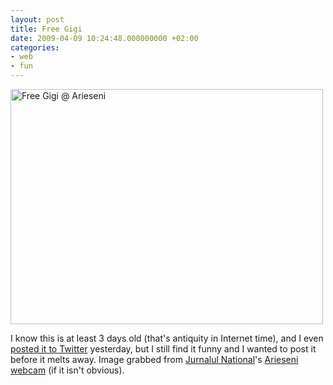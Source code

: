 ```yaml
---
layout: post
title: Free Gigi
date: 2009-04-09 10:24:48.000000000 +02:00
categories:
- web
- fun
---
```

<img src="https://content.rusiczki.net/2009/04/free-gigi-arieseni.jpg" alt="Free Gigi @ Arieseni" title="Free Gigi @ Arieseni" width="500" height="376" class="alignnone size-full wp-image-726" />

I know this is at least 3 days old (that's antiquity in Internet time), and I even <a href="http://twitter.com/kitsched/status/1475373281">posted it to Twitter</a> yesterday, but I still find it funny and I wanted to post it before it melts away. Image grabbed from <a href="http://www.jurnalul.ro/">Jurnalul National</a>'s <a href="http://www.jurnalul.ro/webcam/arieseni-62.html">Arieseni webcam</a> (if it isn't obvious).
